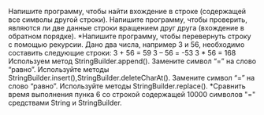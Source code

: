 Напишите программу, чтобы найти вхождение в строке (содержащей все символы другой строки).
Напишите программу, чтобы проверить, являются ли две данные строки вращением друг друга (вхождение в обратном порядке).
*Напишите программу, чтобы перевернуть строку с помощью рекурсии.
Дано два числа, например 3 и 56, необходимо составить следующие строки: 3 + 56 = 59 3 – 56 = -53 3 * 56 = 168 Используем метод StringBuilder.append().
Замените символ “=” на слово “равно”. Используйте методы StringBuilder.insert(),StringBuilder.deleteCharAt().
Замените символ “=” на слово “равно”. Используйте методы StringBuilder.replace().
*Сравнить время выполнения пунка 6 со строкой содержащей 10000 символов "=" средствами String и StringBuilder.

